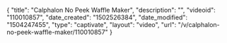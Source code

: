 {
    "title": "Calphalon No Peek  Waffle Maker",
    "description": "",
    "videoid": "110010857",
    "date_created": "1502526384",
    "date_modified": "1504247455",
    "type": "captivate",
    "layout": "video",
    "url": "\/v\/calphalon-no-peek-waffle-maker\/110010857"
}